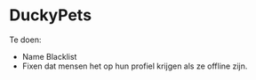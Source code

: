 # DuckyPets

Te doen:
- Name Blacklist
- Fixen dat mensen het op hun profiel krijgen als ze offline zijn.
